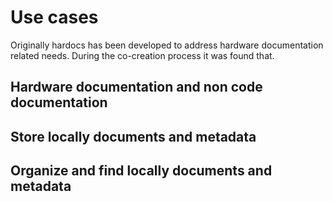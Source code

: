 # Use cases
Originally hardocs has been developed to address hardware documentation related needs. During the co-creation process it was found that.

## Hardware documentation and non code documentation

## Store locally documents and metadata

## Organize and find locally documents and metadata

## 